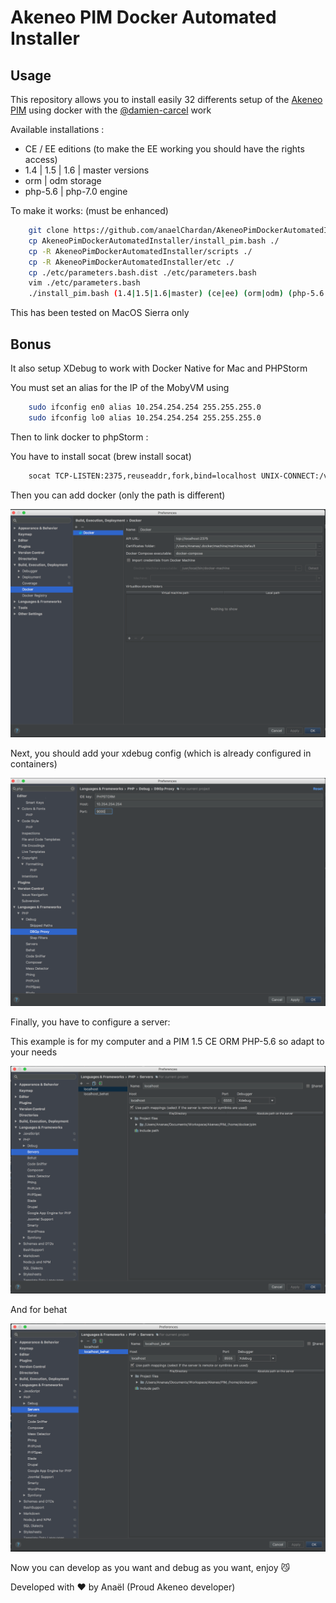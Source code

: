 # Akeneo PIM Docker Automated Installer

## Usage

This repository allows you to install easily 32 differents setup of the [Akeneo PIM](https://www.akeneo.com/) using docker with the [@damien-carcel](https://github.com/damien-carcel/Dockerfiles) work

Available installations :
- CE / EE editions (to make the EE working you should have the rights access)
- 1.4 | 1.5 | 1.6 | master versions
- orm | odm storage
- php-5.6 | php-7.0 engine

To make it works: (must be enhanced)

```bash
    git clone https://github.com/anaelChardan/AkeneoPimDockerAutomatedInstaller.git
    cp AkeneoPimDockerAutomatedInstaller/install_pim.bash ./
    cp -R AkeneoPimDockerAutomatedInstaller/scripts ./
    cp -R AkeneoPimDockerAutomatedInstaller/etc ./
    cp ./etc/parameters.bash.dist ./etc/parameters.bash
    vim ./etc/parameters.bash
    ./install_pim.bash (1.4|1.5|1.6|master) (ce|ee) (orm|odm) (php-5.6|php-7.0)
```

This has been tested on MacOS Sierra only

## Bonus

It also setup XDebug to work with Docker Native for Mac and PHPStorm

You must set an alias for the IP of the MobyVM using 

```bash
    sudo ifconfig en0 alias 10.254.254.254 255.255.255.0
    sudo ifconfig lo0 alias 10.254.254.254 255.255.255.0
```

Then to link docker to phpStorm :

You have to install socat (brew install socat)

```bash
    socat TCP-LISTEN:2375,reuseaddr,fork,bind=localhost UNIX-CONNECT:/var/run/docker.sock
```

Then you can add docker (only the path is different)

![PHPStorm Docker](/assets/docker_phpstorm.png)

Next, you should add your xdebug config (which is already configured in containers)

![PHPStorm XDebug](/assets/xdebug_phpstorm.png)

Finally, you have to configure a server:

This example is for my computer and a PIM 1.5 CE ORM PHP-5.6 so adapt to your needs

![PHPStorm LOCALHOST](/assets/server_localhost.png)

And for behat

![PHPStorm LOCALHOST_BEHAT](/assets/server_localhost_behat.png)

Now you can develop as you want and debug as you want, enjoy :smirk_cat:

Developed with :heart: by Anaël (Proud Akeneo developer)

